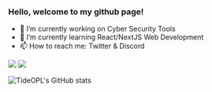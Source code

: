 ### Hello, welcome to my github page!

- 🔭 I’m currently working on Cyber Security Tools
- 🌱 I’m currently learning React/NextJS Web Development
- 📫 How to reach me: Twitter & Discord

![](https://img.shields.io/twitch/status/SharkyE2?color=red&style=for-the-badge)
![](https://img.shields.io/twitter/follow/E2Sharky?color=red&style=for-the-badge)

![TideOPL's GitHub stats](https://github-readme-stats.vercel.app/api?username=TideOPL&theme=synthwave&show_icons=true)
